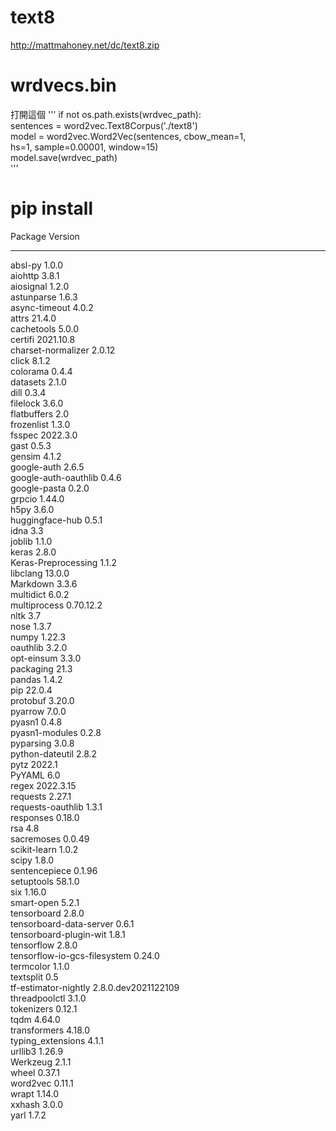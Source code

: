 # text8
http://mattmahoney.net/dc/text8.zip
# wrdvecs.bin
打開這個
'''
if not os.path.exists(wrdvec_path):   
  sentences = word2vec.Text8Corpus('./text8')   
  model = word2vec.Word2Vec(sentences, cbow_mean=1,   
                            hs=1, sample=0.00001, window=15)   
model.save(wrdvec_path)   
'''
# pip install
Package                      Version   
---------------------------- -------------------   
absl-py                      1.0.0   
aiohttp                      3.8.1   
aiosignal                    1.2.0   
astunparse                   1.6.3   
async-timeout                4.0.2   
attrs                        21.4.0   
cachetools                   5.0.0   
certifi                      2021.10.8   
charset-normalizer           2.0.12   
click                        8.1.2   
colorama                     0.4.4   
datasets                     2.1.0   
dill                         0.3.4   
filelock                     3.6.0   
flatbuffers                  2.0   
frozenlist                   1.3.0   
fsspec                       2022.3.0   
gast                         0.5.3   
gensim                       4.1.2   
google-auth                  2.6.5   
google-auth-oauthlib         0.4.6   
google-pasta                 0.2.0   
grpcio                       1.44.0   
h5py                         3.6.0   
huggingface-hub              0.5.1   
idna                         3.3   
joblib                       1.1.0   
keras                        2.8.0   
Keras-Preprocessing          1.1.2   
libclang                     13.0.0   
Markdown                     3.3.6   
multidict                    6.0.2   
multiprocess                 0.70.12.2   
nltk                         3.7   
nose                         1.3.7   
numpy                        1.22.3   
oauthlib                     3.2.0   
opt-einsum                   3.3.0   
packaging                    21.3   
pandas                       1.4.2   
pip                          22.0.4   
protobuf                     3.20.0   
pyarrow                      7.0.0   
pyasn1                       0.4.8   
pyasn1-modules               0.2.8   
pyparsing                    3.0.8   
python-dateutil              2.8.2   
pytz                         2022.1   
PyYAML                       6.0   
regex                        2022.3.15   
requests                     2.27.1   
requests-oauthlib            1.3.1   
responses                    0.18.0   
rsa                          4.8   
sacremoses                   0.0.49   
scikit-learn                 1.0.2   
scipy                        1.8.0   
sentencepiece                0.1.96   
setuptools                   58.1.0   
six                          1.16.0   
smart-open                   5.2.1   
tensorboard                  2.8.0   
tensorboard-data-server      0.6.1   
tensorboard-plugin-wit       1.8.1   
tensorflow                   2.8.0   
tensorflow-io-gcs-filesystem 0.24.0   
termcolor                    1.1.0   
textsplit                    0.5   
tf-estimator-nightly         2.8.0.dev2021122109   
threadpoolctl                3.1.0   
tokenizers                   0.12.1   
tqdm                         4.64.0   
transformers                 4.18.0   
typing_extensions            4.1.1   
urllib3                      1.26.9   
Werkzeug                     2.1.1   
wheel                        0.37.1   
word2vec                     0.11.1   
wrapt                        1.14.0   
xxhash                       3.0.0   
yarl                         1.7.2   
